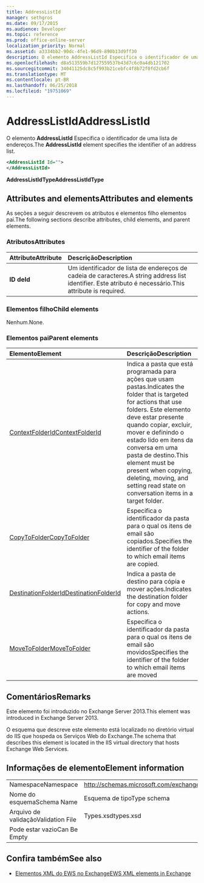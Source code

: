 ```yaml
---
title: AddressListId
manager: sethgros
ms.date: 09/17/2015
ms.audience: Developer
ms.topic: reference
ms.prod: office-online-server
localization_priority: Normal
ms.assetid: a3334bb2-90dc-4fe1-96d9-890b13d9ff30
description: O elemento AddressListId Especifica o identificador de uma lista de endereços.
ms.openlocfilehash: d8a513559b7d127559537b43d7c6c0a4db121702
ms.sourcegitcommit: 34041125dc8c5f993b21cebfc4f8b72f0fd2cb6f
ms.translationtype: MT
ms.contentlocale: pt-BR
ms.lasthandoff: 06/25/2018
ms.locfileid: "19751069"
---
```

# <a name="addresslistid"></a><span data-ttu-id="9384d-103">AddressListId</span><span class="sxs-lookup"><span data-stu-id="9384d-103">AddressListId</span></span>

<span data-ttu-id="9384d-104">O elemento **AddressListId** Especifica o identificador de uma lista de endereços.</span><span class="sxs-lookup"><span data-stu-id="9384d-104">The **AddressListId** element specifies the identifier of an address list.</span></span> 
  
```XML
<AddressListId Id="">
</AddressListId>
```

 <span data-ttu-id="9384d-105">**AddressListIdType**</span><span class="sxs-lookup"><span data-stu-id="9384d-105">**AddressListIdType**</span></span>
## <a name="attributes-and-elements"></a><span data-ttu-id="9384d-106">Attributes and elements</span><span class="sxs-lookup"><span data-stu-id="9384d-106">Attributes and elements</span></span>

<span data-ttu-id="9384d-107">As seções a seguir descrevem os atributos e elementos filho elementos pai.</span><span class="sxs-lookup"><span data-stu-id="9384d-107">The following sections describe attributes, child elements, and parent elements.</span></span>
  
### <a name="attributes"></a><span data-ttu-id="9384d-108">Atributos</span><span class="sxs-lookup"><span data-stu-id="9384d-108">Attributes</span></span>

|<span data-ttu-id="9384d-109">**Attribute**</span><span class="sxs-lookup"><span data-stu-id="9384d-109">**Attribute**</span></span>|<span data-ttu-id="9384d-110">**Descrição**</span><span class="sxs-lookup"><span data-stu-id="9384d-110">**Description**</span></span>|
|:-----|:-----|
|<span data-ttu-id="9384d-111">**ID de**</span><span class="sxs-lookup"><span data-stu-id="9384d-111">**Id**</span></span> <br/> |<span data-ttu-id="9384d-112">Um identificador de lista de endereços de cadeia de caracteres.</span><span class="sxs-lookup"><span data-stu-id="9384d-112">A string address list identifier.</span></span> <span data-ttu-id="9384d-113">Este atributo é necessário.</span><span class="sxs-lookup"><span data-stu-id="9384d-113">This attribute is required.</span></span>  <br/> |
   
### <a name="child-elements"></a><span data-ttu-id="9384d-114">Elementos filho</span><span class="sxs-lookup"><span data-stu-id="9384d-114">Child elements</span></span>

<span data-ttu-id="9384d-115">Nenhum.</span><span class="sxs-lookup"><span data-stu-id="9384d-115">None.</span></span>
  
### <a name="parent-elements"></a><span data-ttu-id="9384d-116">Elementos pai</span><span class="sxs-lookup"><span data-stu-id="9384d-116">Parent elements</span></span>

|<span data-ttu-id="9384d-117">**Elemento**</span><span class="sxs-lookup"><span data-stu-id="9384d-117">**Element**</span></span>|<span data-ttu-id="9384d-118">**Descrição**</span><span class="sxs-lookup"><span data-stu-id="9384d-118">**Description**</span></span>|
|:-----|:-----|
|[<span data-ttu-id="9384d-119">ContextFolderId</span><span class="sxs-lookup"><span data-stu-id="9384d-119">ContextFolderId</span></span>](contextfolderid.md) <br/> |<span data-ttu-id="9384d-120">Indica a pasta que está programada para ações que usam pastas.</span><span class="sxs-lookup"><span data-stu-id="9384d-120">Indicates the folder that is targeted for actions that use folders.</span></span> <span data-ttu-id="9384d-121">Este elemento deve estar presente quando copiar, excluir, mover e definindo o estado lido em itens da conversa em uma pasta de destino.</span><span class="sxs-lookup"><span data-stu-id="9384d-121">This element must be present when copying, deleting, moving, and setting read state on conversation items in a target folder.</span></span>  <br/> |
|[<span data-ttu-id="9384d-122">CopyToFolder</span><span class="sxs-lookup"><span data-stu-id="9384d-122">CopyToFolder</span></span>](copytofolder.md) <br/> |<span data-ttu-id="9384d-123">Especifica o identificador da pasta para o qual os itens de email são copiados.</span><span class="sxs-lookup"><span data-stu-id="9384d-123">Specifies the identifier of the folder to which email items are copied.</span></span>  <br/> |
|[<span data-ttu-id="9384d-124">DestinationFolderId</span><span class="sxs-lookup"><span data-stu-id="9384d-124">DestinationFolderId</span></span>](destinationfolderid.md) <br/> |<span data-ttu-id="9384d-125">Indica a pasta de destino para cópia e mover ações.</span><span class="sxs-lookup"><span data-stu-id="9384d-125">Indicates the destination folder for copy and move actions.</span></span>  <br/> |
|[<span data-ttu-id="9384d-126">MoveToFolder</span><span class="sxs-lookup"><span data-stu-id="9384d-126">MoveToFolder</span></span>](movetofolder.md) <br/> |<span data-ttu-id="9384d-127">Especifica o identificador da pasta para o qual os itens de email são movidos</span><span class="sxs-lookup"><span data-stu-id="9384d-127">Specifies the identifier of the folder to which email items are moved</span></span>  <br/> |
   
## <a name="remarks"></a><span data-ttu-id="9384d-128">Comentários</span><span class="sxs-lookup"><span data-stu-id="9384d-128">Remarks</span></span>

<span data-ttu-id="9384d-129">Este elemento foi introduzido no Exchange Server 2013.</span><span class="sxs-lookup"><span data-stu-id="9384d-129">This element was introduced in Exchange Server 2013.</span></span>
  
<span data-ttu-id="9384d-130">O esquema que descreve este elemento está localizado no diretório virtual do IIS que hospeda os Serviços Web do Exchange.</span><span class="sxs-lookup"><span data-stu-id="9384d-130">The schema that describes this element is located in the IIS virtual directory that hosts Exchange Web Services.</span></span>
  
## <a name="element-information"></a><span data-ttu-id="9384d-131">Informações de elemento</span><span class="sxs-lookup"><span data-stu-id="9384d-131">Element information</span></span>

|||
|:-----|:-----|
|<span data-ttu-id="9384d-132">Namespace</span><span class="sxs-lookup"><span data-stu-id="9384d-132">Namespace</span></span>  <br/> |http://schemas.microsoft.com/exchange/services/2006/types  <br/> |
|<span data-ttu-id="9384d-133">Nome do esquema</span><span class="sxs-lookup"><span data-stu-id="9384d-133">Schema Name</span></span>  <br/> |<span data-ttu-id="9384d-134">Esquema de tipo</span><span class="sxs-lookup"><span data-stu-id="9384d-134">Type schema</span></span>  <br/> |
|<span data-ttu-id="9384d-135">Arquivo de validação</span><span class="sxs-lookup"><span data-stu-id="9384d-135">Validation File</span></span>  <br/> |<span data-ttu-id="9384d-136">Types.xsd</span><span class="sxs-lookup"><span data-stu-id="9384d-136">types.xsd</span></span>  <br/> |
|<span data-ttu-id="9384d-137">Pode estar vazio</span><span class="sxs-lookup"><span data-stu-id="9384d-137">Can Be Empty</span></span>  <br/> ||
   
## <a name="see-also"></a><span data-ttu-id="9384d-138">Confira também</span><span class="sxs-lookup"><span data-stu-id="9384d-138">See also</span></span>

- [<span data-ttu-id="9384d-139">Elementos XML do EWS no Exchange</span><span class="sxs-lookup"><span data-stu-id="9384d-139">EWS XML elements in Exchange</span></span>](ews-xml-elements-in-exchange.md)

